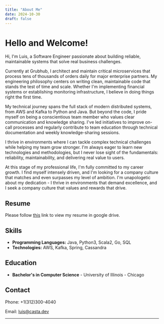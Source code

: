 ```yaml
---
title: "About Me"
date: 2024-10-30
draft: false
---
```


# Hello and Welcome!

Hi, I'm Luis, a Software Engineer passionate about building reliable, maintainable systems that solve real business challenges.

Currently at Grubhub, I architect and maintain critical microservices that process tens of thousands of orders daily for major enterprise partners. My engineering philosophy centers on writing clean, maintainable code that stands the test of time and scale. Whether I'm implementing financial systems or establishing monitoring infrastructure, I believe in doing things right the first time.

My technical journey spans the full stack of modern distributed systems, from AWS and Kafka to Python and Java. But beyond the code, I pride myself on being a conscientious team member who values clear communication and knowledge sharing. I've led initiatives to improve on-call processes and regularly contribute to team education through technical documentation and weekly knowledge-sharing sessions.

I thrive in environments where I can tackle complex technical challenges while helping my team grow stronger. I'm always eager to learn new technologies and methodologies, but I never lose sight of the fundamentals: reliability, maintainability, and delivering real value to users.

At this stage of my professional life, I'm fully committed to my career growth. I find myself intensely driven, and I'm looking for a company culture that matches and even surpasses my level of ambition. I'm unapologetic about my dedication - I thrive in environments that demand excellence, and I seek a company culture that values and rewards that drive.

## Resume

Please follow [this](https://drive.google.com/file/d/1ihYY0fJ8ElcxyDEj7rUdI8s6wMiHhruc/view?usp=sharing) link to view my resume in google drive.

## Skills

- **Programming Languages:** Java, Python3, Scala2, Go, SQL
- **Technologies:** AWS, Kafka, Spring, Cassandra

## Education

- **Bachelor's in Computer Science** - University of Illinois - Chicago

## Contact
Phone: +1(312)300-4040

Email: luis@casta.dev

---
